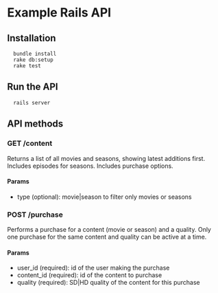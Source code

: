# Example Rails API

## Installation

```
  bundle install
  rake db:setup
  rake test
```

## Run the API

```
  rails server
```

## API methods

### GET /content

Returns a list of all movies and seasons, showing latest additions first.
Includes episodes for seasons.
Includes purchase options.

#### Params

* type (optional): movie|season to filter only movies or seasons

### POST /purchase

Performs a purchase for a content (movie or season) and a quality.
Only one purchase for the same content and quality can be active at a time.

#### Params

* user_id (required): id of the user making the purchase
* content_id (required): id of the content to purchase
* quality (required): SD|HD quality of the content for this purchase
